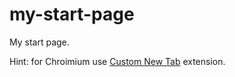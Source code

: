 # my-start-page

My start page.

Hint: for Chroimium use [Custom New Tab](https://chrome.google.com/webstore/detail/custom-new-tab/aiakclopdahdkjkfmbklnocpheohodnn) extension.
